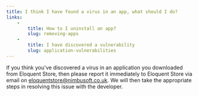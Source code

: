 ```yaml
---
title: I think I have found a virus in an app, what should I do?
links:
    -
        title: How to I uninstall an app?
        slug: removing-apps
    -
        title: I have discovered a vulnerability
        slug: application-vulnerabilities
---
```



If you think you've discovered a virus in an application you downloaded from Eloquent Store, then please report it immediately to Eloquent Store via email on [eloquentstore@nimbusoft.co.uk](mailto:eloquentstore@nimbusoft.co.uk). We will then take the appropriate steps in resolving this issue with the developer.
